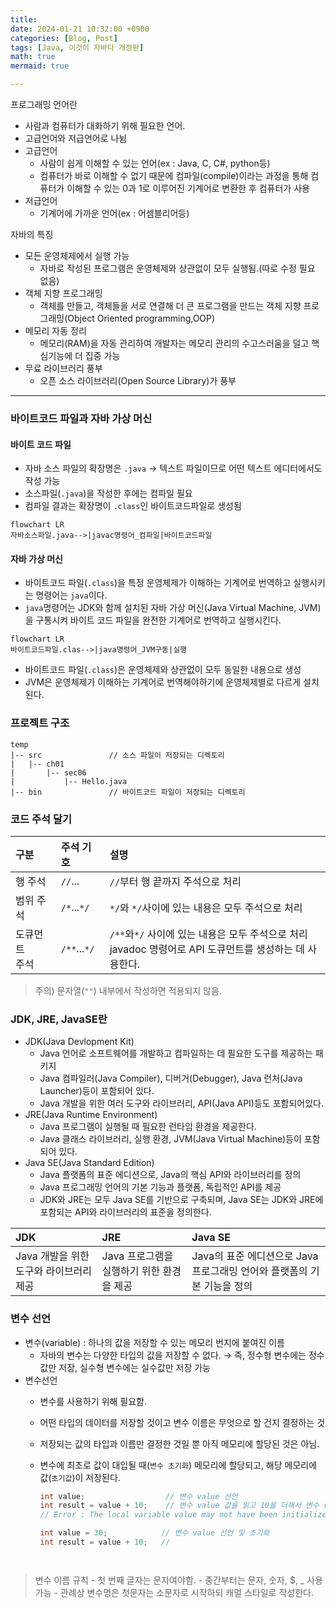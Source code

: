 ```yaml
---
title: 
date: 2024-01-21 10:32:00 +0900
categories: [Blog, Post]
tags: [Java, 이것이 자바다 개정판]
math: true
mermaid: true

---
```


프로그래밍 언어란

* 사람과 컴퓨터가 대화하기 위해 필요한 언어.
* 고급언어와 저급언어로 나뉨
* 고급언어 
	* 사람이 쉽게 이해할 수 있는 언어(ex : Java, C, C#, python등)
	*  컴퓨터가 바로 이해할 수 없기 때문에 컴파일(compile)이라는 과정을 통해 컴퓨터가 이해할 수 있는 0과 1로 이루어진 기계어로 변환한 후 컴퓨터가 사용
* 저급언어
	* 기계어에 가까운 언어(ex : 어셈블리어등)


자바의 특징

* 모든 운영체제에서 실행 가능
	* 자바로 작성된 프로그램은 운영체제와 상관없이 모두 실행됨.(따로 수정 필요 없음)
* 객체 지향 프로그래밍
	* 객체를 만들고, 객체들을 서로 연결해 더 큰 프로그램을 만드는 객체 지향 프로그래밍(Object Oriented programming,OOP)
* 메모리 자동 정리
	* 메모리(RAM)을 자동 관리하여 개발자는 메모리 관리의 수고스러움을 덜고 핵심기능에 더 집중 가능
* 무료 라이브러리 풍부
	* 오픈 소스 라이브러리(Open Source Library)가 풍부

---

### 바이트코드 파일과 자바 가상 머신
#### 바이트 코드 파일
* 자바 소스 파일의 확장명은 `.java` → 텍스트 파일이므로 어떤 텍스트 에디터에서도 작성 가능
* 소스파일(`.java`)을 작성한 후에는 컴파일 필요
* 컴파일 결과는 확장명이 `.class`인 바이트코드파일로 생성됨
```mermaid
flowchart LR 
자바소스파일.java-->|javac명령어_컴파일|바이트코드파일
```

#### 자바 가상 머신
* 바이트코드 파일(`.class`)을 특정 운영체제가 이해하는 기계어로 번역하고 실행시키는 명령어는 `java`이다.
* `java`명령어는 JDK와 함께 설치된 자바 가상 머신(Java Virtual Machine, JVM)을 구통시켜 바이트 코드 파일을 완전한 기계어로 번역하고 실행시킨다.
```mermaid
flowchart LR 
바이트코드파일.clas-->|java명령어_JVM구동|실행
```
* 바이트코드 파일(`.class`)은 운영체제와 상관없이 모두 동일한 내용으로 생성
* JVM은 운영체제가 이해하는 기계어로 번역해야하기에 운영체제별로 다르게 설치된다.

### 프로젝트 구조
```
temp
|-- src               // 소스 파일이 저장되는 디렉토리
|	|-- ch01
|		|-- sec06
|			|-- Hello.java
|-- bin               // 바이트코드 파일이 저장되는 디렉토리
```

### 코드 주석 달기
| 구분   | 주석 기호 |설명|
|:------|:-----|:----|
|행 주석|`//`...|`//`부터 행 끝까지 주석으로 처리|
|범위 주석|`/*`...`*/`|`*/`와 `*/`사이에 있는 내용은 모두 주석으로 처리|
|도큐먼트<br>주석 |`/**`...`*/`|`/**`와`*/` 사이에 있는 내용은 모두 주석으로 처리<br/>javadoc 명령어로 API 도큐먼트를 생성하는 데 사용한다.|
> 주의) 문자열(`""`) 내부에서 작성하면 적용되지 않음.


### JDK, JRE, JavaSE란

*  JDK(Java Devlopment Kit)
	* Java 언어로 소프트웨어를 개발하고 컴파일하는 데 필요한 도구를 제공하는 패키지
	* Java 컴파일러(Java Compiler), 디버거(Debugger), Java 런처(Java Launcher)등이 포함되어 있다.
	* Java 개발을 위한 여러 도구와 라이브러리, API(Java API)등도 포함되어있다.
* JRE(Java Runtime Environment)
	* Java 프로그램이 실행될 때 필요한 런타임 환경을 제공한다.
	* Java 클래스 라이브러리, 실행 환경, JVM(Java Virtual Machine)등이 포함되어 있다.
* Java SE(Java Standard Edition)
	* Java 플랫폼의 표준 에디션으로, Java의 핵심 API와 라이브러리를 정의
	* Java 프로그래밍 언어의 기본 기능과 플랫폼, 독립적인 API를 제공
	* JDK와 JRE는 모두 Java SE를 기반으로 구축되며, Java SE는 JDK와 JRE에 포함되는 API와 라이브러리의 표준을 정의한다.

|JDK|JRE|Java SE|
|:----|:-------|:----------------------|
|Java 개발을 위한 도구와 라이브러리 제공|Java 프로그램을 실행하기 위한 환경을 제공 | Java의 표준 에디션으로 Java 프로그래밍 언어와 플랫폼의 기본 기능을 정의|

### 변수 선언

- 변수(variable) : 하나의 값을 저장할 수 있는 메모리 번지에 붙여진 이름
	- 자바의 변수는 다양한 타입의 값을 저장할 수 없다. → 즉, 정수형 변수에는 정수값만 저장, 실수형 변수에는 실수값만 저장 가능
- 변수선언
	- 변수를 사용하기 위해 필요함.
	- 어떤 타입의 데이터를 저장할 것이고 변수 이름은 무엇으로 할 건지 결정하는 것
	- 저장되는 값의 타입과 이름만 결정한 것일 뿐 아직 메모리에 할당된 것은 아님.
	- 변수에 최초로 값이 대입될 때(`변수 초기화`) 메모리에 할당되고, 해당 메모리에 값(`초기값`)이 저장된다.
		
		```java
		int value;                  // 변수 value 선언
		int result = value + 10;    // 변수 value 값을 읽고 10을 더해서 변수 result에 저장
		// Error : The local variable value may not have been initialized
		```

		```java
		int value = 30;            // 변수 value 선언 및 초기화
		int result = value + 10;   // 
	```

	
> 변수 이름 규칙
			- 첫 번째 글자는 문자여야함.
			- 중간부터는 문자, 숫자, $, _ 사용가능
			- 관례상 변수명은 첫문자는 소문자로 시작하되 캐멀 스타일로 작성한다.


<!--stackedit_data:
eyJoaXN0b3J5IjpbLTYxMzg2NjI3NiwxNTc2MjQyOTc3LC01Mj
AxODM4MDUsLTE5NTA2MzAyMTUsLTgxMzY4NzUzNSwtNTgwMTc5
MzQ2LDEwMTM1MjA0MjZdfQ==
-->